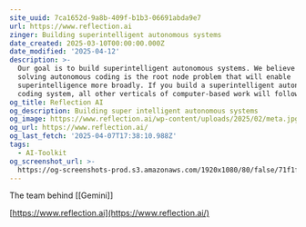 ```yaml
---
site_uuid: 7ca1652d-9a8b-409f-b1b3-06691abda9e7
url: https://www.reflection.ai
zinger: Building superintelligent autonomous systems
date_created: 2025-03-10T00:00:00.000Z
date_modified: '2025-04-12'
description: >-
  Our goal is to build superintelligent autonomous systems. We believe that
  solving autonomous coding is the root node problem that will enable
  superintelligence more broadly. If you build a superintelligent autonomous
  coding system, all other verticals of computer-based work will follow.
og_title: Reflection AI
og_description: Building super intelligent autonomous systems
og_image: https://www.reflection.ai/wp-content/uploads/2025/02/meta.jpg
og_url: https://www.reflection.ai/
og_last_fetch: '2025-04-07T17:38:10.988Z'
tags:
  - AI-Toolkit
og_screenshot_url: >-
  https://og-screenshots-prod.s3.amazonaws.com/1920x1080/80/false/71f1f4a9f1afdd8df29ee9048d2d41c1e91e9f6637a2d4b297beee9e5ed80ea8.jpeg
---
```



























































The team behind [[Gemini]]

[https://www.reflection.ai](https://www.reflection.ai/)